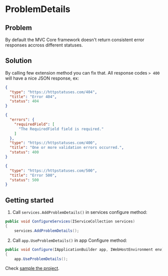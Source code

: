 # ProblemDetails

## Problem
By default the MVC Core framework doesn't return consistent error responses accross different statuses.

## Solution
By calling few extension method you can fix that. All response codes `> 400` will have a nice JSON response, ex:

```json
{
  "type": "https://httpstatuses.com/404",
  "title": "Error 404",
  "status": 404
}
```

```json
{
  "errors": {
    "requiredField": [
      "The RequiredField field is required."
    ]
  },
  "type": "https://httpstatuses.com/400",
  "title": "One or more validation errors occurred.",
  "status": 400
}
```

```json
{
  "type": "https://httpstatuses.com/500",
  "title": "Error 500",
  "status": 500
}
```

## Getting started
1. Call `services.AddProblemDetails()` in services configure method:
```c#
public void ConfigureServices(IServiceCollection services) 
{
    services.AddProblemDetails();
```

2. Call `app.UseProblemDetails()` in app Configure method:
```c#
public void Configure(IApplicationBuilder app, IWebHostEnvironment env)
{
    app.UseProblemDetails();
```

Check [sample the project](/Sample.WebApi).